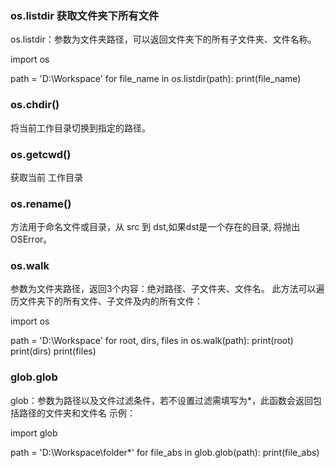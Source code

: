 ### os.listdir 获取文件夹下所有文件

os.listdir：参数为文件夹路径，可以返回文件夹下的所有子文件夹、文件名称。

import os

path = 'D:\Workspace'
for file_name in os.listdir(path):
    print(file_name)


### os.chdir() 

将当前工作目录切换到指定的路径。


### os.getcwd()

获取当前 工作目录

### os.rename() 

方法用于命名文件或目录，从 src 到 dst,如果dst是一个存在的目录, 将抛出OSError。

### os.walk

参数为文件夹路径，返回3个内容：绝对路径、子文件夹、文件名。 此方法可以遍历文件夹下的所有文件、子文件及内的所有文件：

import os

path = 'D:\Workspace'
for root, dirs, files in os.walk(path):
    print(root)
    print(dirs)
    print(files)


### glob.glob

glob：参数为路径以及文件过滤条件，若不设置过滤需填写为*，此函数会返回包括路径的文件夹和文件名
示例：

import glob

path = 'D:\Workspace\folder\*'
for file_abs in glob.glob(path):
    print(file_abs)
